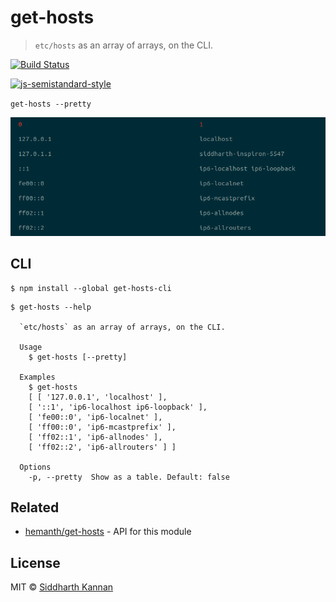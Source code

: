 # get-hosts

> `etc/hosts` as an array of arrays, on the CLI.

[![Build Status](https://travis-ci.org/icyflame/get-hosts-cli.svg?branch=master)](https://travis-ci.org/icyflame/get-hosts-cli)

[![js-semistandard-style](https://img.shields.io/badge/code%20style-semistandard-brightgreen.svg)](https://github.com/Flet/semistandard)

`get-hosts --pretty`

![screenshot](screenshot.png)


## CLI

```
$ npm install --global get-hosts-cli
```
```
$ get-hosts --help

  `etc/hosts` as an array of arrays, on the CLI.

  Usage
    $ get-hosts [--pretty]

  Examples
    $ get-hosts
    [ [ '127.0.0.1', 'localhost' ],
    [ '::1', 'ip6-localhost ip6-loopback' ],
    [ 'fe00::0', 'ip6-localnet' ],
    [ 'ff00::0', 'ip6-mcastprefix' ],
    [ 'ff02::1', 'ip6-allnodes' ],
    [ 'ff02::2', 'ip6-allrouters' ] ]

  Options
    -p, --pretty  Show as a table. Default: false

```


## Related

- [hemanth/get-hosts](https://github.com/hemanth/get-hosts) - API for this module


## License

MIT © [Siddharth Kannan](http://icyflame.github.io)

